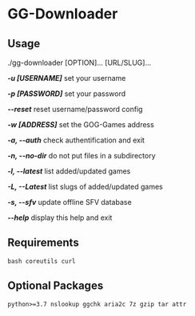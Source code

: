 # GG-Downloader

## Usage
./gg-downloader [OPTION]... [URL/SLUG]...

***-u [USERNAME]*** set your username

***-p [PASSWORD]*** set your password

***--reset*** reset username/password config

***-w [ADDRESS]*** set the GOG-Games address

***-a, --auth*** check authentification and exit

***-n, --no-dir*** do not put files in a subdirectory

***-l, --latest*** list added/updated games

***-L, --Latest*** list slugs of added/updated games

***-s, --sfv*** update offline SFV database

***--help*** display this help and exit

## Requirements
`bash coreutils curl`

## Optional Packages
`python>=3.7 nslookup ggchk aria2c 7z gzip tar attr`
